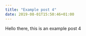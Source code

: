 ```yaml
---
title: "Example post 4"
date: 2019-08-01T15:50:46+01:00
---
```

Hello there, this is an example post 4
